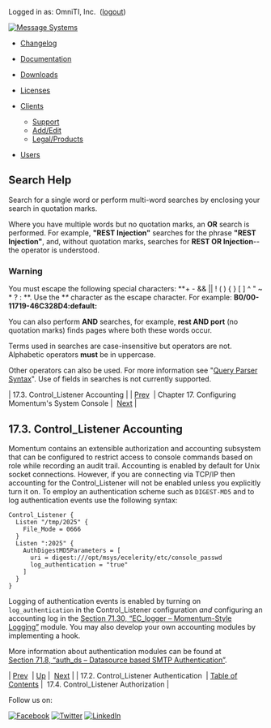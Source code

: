 Logged in as: OmniTI, Inc.  ([logout](https://support.messagesystems.com/logout.php))

[![Message Systems](https://support.messagesystems.com/images/ms-white205.png)](https://support.messagesystems.com/start.php) 

*   [Changelog](https://support.messagesystems.com/start.php?show=changelog)
*   [Documentation](https://support.messagesystems.com/docs/)
*   [Downloads](https://support.messagesystems.com/start.php)

*   [Licenses](https://support.messagesystems.com/license_summary.php)
*   <a href="">Clients</a>
    *   [Support](https://support.messagesystems.com/cs.php)
    *   [Add/Edit](https://support.messagesystems.com/edit_client.php)
    *   [Legal/Products](https://support.messagesystems.com/edit_products.php)
*   [Users](https://support.messagesystems.com/edit_customer.php)

## Search Help

Search for a single word or perform multi-word searches by enclosing your search in quotation marks.

Where you have multiple words but no quotation marks, an **OR** search is performed. For example, **"REST Injection"** searches for the phrase **"REST Injection"**, and, without quotation marks, searches for **REST OR Injection**--the operator is understood.

### Warning

You must escape the following special characters: **+ - && || ! ( ) { } [ ] ^ " ~ * ? : \**. Use the **\** character as the escape character. For example: **B0/00-11719-46C328D4\:default\:**

You can also perform **AND** searches, for example, **rest AND port** (no quotation marks) finds pages where both these words occur.

Terms used in searches are case-insensitive but operators are not. Alphabetic operators **must** be in uppercase.

Other operators can also be used. For more information see "[Query Parser Syntax](https://lucene.apache.org/core/old_versioned_docs/versions/3_0_0/queryparsersyntax.html)". Use of fields in searches is not currently supported.

| 17.3. Control_Listener Accounting |
| [Prev](control_auth.php)  | Chapter 17. Configuring Momentum's System Console |  [Next](control_authz.php) |

## 17.3. Control_Listener Accounting

Momentum contains an extensible authorization and accounting subsystem that can be configured to restrict access to console commands based on role while recording an audit trail. Accounting is enabled by default for Unix socket connections. However, if you are connecting via TCP/IP then accounting for the Control_Listener will not be enabled unless you explicitly turn it on. To employ an authentication scheme such as `DIGEST-MD5` and to log authentication events use the following syntax:

```
Control_Listener {
  Listen "/tmp/2025" {
    File_Mode = 0666
  }
  Listen ":2025" {
    AuthDigestMD5Parameters = [
      uri = digest:///opt/msys/ecelerity/etc/console_passwd
      log_authentication = "true"
    ]
  }
}
```

Logging of authentication events is enabled by turning on `log_authentication` in the Control_Listener configuration *and* configuring an accounting log in the [Section 71.30, “EC_logger – Momentum-Style Logging”](modules.ec_logger.php "71.30. EC_logger – Momentum-Style Logging") module. You may also develop your own accounting modules by implementing a hook.

More information about authentication modules can be found at [Section 71.8, “auth_ds – Datasource based SMTP Authentication”](modules.auth_ds.php "71.8. auth_ds – Datasource based SMTP Authentication").

| [Prev](control_auth.php)  | [Up](control_listener.php) |  [Next](control_authz.php) |
| 17.2. Control_Listener Authentication  | [Table of Contents](index.php) |  17.4. Control_Listener Authorization |

Follow us on:

[![Facebook](https://support.messagesystems.com/images/icon-facebook.png)](http://www.facebook.com/messagesystems) [![Twitter](https://support.messagesystems.com/images/icon-twitter.png)](http://twitter.com/#!/MessageSystems) [![LinkedIn](https://support.messagesystems.com/images/icon-linkedin.png)](http://www.linkedin.com/company/message-systems)